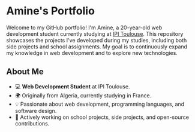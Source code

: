 

# Amine's Portfolio

Welcome to my GitHub portfolio! I'm Amine, a 20-year-old web development student currently studying at [IPI Toulouse](https://www.ipi-ecoles.com/campus-toulouse). This repository showcases the projects I've developed during my studies, including both side projects and school assignments. My goal is to continuously expand my knowledge in web development and to explore new technologies.

## About Me

- 💻 **Web Development Student** at IPI Toulouse.
- 🌍 Originally from Algeria, currently studying in France.
- 💡 Passionate about web development, programming languages, and software design.
- 🔨 Actively working on school projects, side projects, and open-source contributions.
